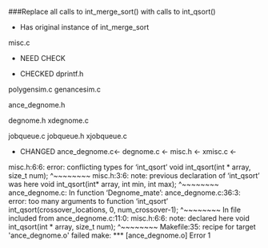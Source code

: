 ###Replace all calls to int_merge_sort() with calls to int_qsort()

- Has original instance of int_merge_sort

misc.c

- NEED CHECK 






- CHECKED 
dprintf.h

polygensim.c
genancesim.c

ance_degnome.h

degnome.h
xdegnome.c

jobqueue.c
jobqueue.h
xjobqueue.c


- CHANGED
ance_degnome.c<-
degnome.c <-
misc.h <-
xmisc.c <-



misc.h:6:6: error: conflicting types for ‘int_qsort’
 void int_qsort(int * array, size_t num);
      ^~~~~~~~~
misc.h:3:6: note: previous declaration of ‘int_qsort’ was here
 void int_qsort(int* array, int min, int max);
      ^~~~~~~~~
ance_degnome.c: In function ‘Degnome_mate’:
ance_degnome.c:36:3: error: too many arguments to function ‘int_qsort’
   int_qsort(crossover_locations, 0, num_crossover-1);
   ^~~~~~~~~
In file included from ance_degnome.c:11:0:
misc.h:6:6: note: declared here
 void int_qsort(int * array, size_t num);
      ^~~~~~~~~
Makefile:35: recipe for target 'ance_degnome.o' failed
make: *** [ance_degnome.o] Error 1




